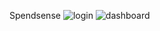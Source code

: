 Spendsense
![login](https://github.com/homersalazar/SpendSense/assets/110954891/6baa80c0-f446-483e-bd27-6f218ee64bfc)
![dashboard](https://github.com/homersalazar/SpendSense/assets/110954891/6a5eeeb3-b799-495c-9ac7-3938cd89b637)
